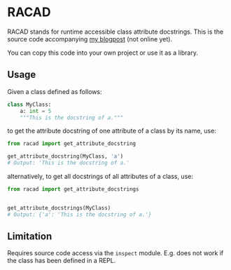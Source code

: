 # RACAD

RACAD stands for runtime accessible class attribute docstrings.
This is the source code accompanying [my blogpost](https://www.steinm.net/blog/runtime_accessible_class_attribute_docstrings/) (not online yet).

You can copy this code into your own project or use it as a library.

## Usage

Given a class defined as follows:

```python
class MyClass:
    a: int = 5
    """This is the docstring of a."""
```

to get the attribute docstring of one attribute of a class by its name, use:

```python
from racad import get_attribute_docstring

get_attribute_docstring(MyClass, 'a')
# Output: 'This is the docstring of a.'
```

alternatively, to get all docstrings of all attributes of a class, use:

```python
from racad import get_attribute_docstrings


get_attribute_docstrings(MyClass)
# Output: {'a': 'This is the docstring of a.'}
```

## Limitation

Requires source code access via the `inspect` module. 
E.g. does not work if the class has been defined in a REPL.

